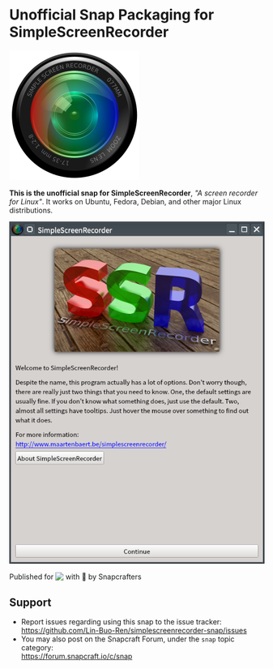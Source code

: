 # Unofficial Snap Packaging for SimpleScreenRecorder
<!--
	Use the Staticaly service for easy access to in-repo pictures:
	https://www.staticaly.com/
-->
<img src='gui/simplescreenrecorder.png' title='Icon of SimpleScreenRecorder' alt='Icon of SimpleScreenRecorder' />

**This is the unofficial snap for SimpleScreenRecorder**, *"A screen recorder for Linux"*. It works on Ubuntu, Fedora, Debian, and other major Linux distributions.

<!-- Uncomment and modify this when you are provided a build status badge
[![Build Status Badge of the `simplescreenrecorder` Snap](https://build.snapcraft.io/badge/Lin-Buo-Ren/simplescreenrecorder-snap.svg "Build Status of the `simplescreenrecorder` snap")](https://build.snapcraft.io/user/Lin-Buo-Ren/simplescreenrecorder-snap)
-->

![Screenshot of the Snapped Application](local/screenshots/welcome-screen.png "Screenshot of the Snapped Application")

Published for <img src="http://anything.codes/slack-emoji-for-techies/emoji/tux.png" align="top" width="24" /> with 💝 by Snapcrafters

<!-- Uncomment and modify this when you have published the snap to the Snap Store
## Installation
([Don't have snapd installed?](https://snapcraft.io/docs/core/install))

### In a Terminal
    # Install the snap #
    sudo snap install --channel=edge --devmode simplescreenrecorder
    #sudo snap install --channel=beta simplescreenrecorder
    #sudo snap install simplescreenrecorder
    
    # Connect the snap to essential security confinement interfaces #
    ## (Proper reasoning for connecting _plug_name_) ##
    sudo snap connect simplescreenrecorder:_plug_name_
    
    # Connect the snap to optional security confinement interfaces #
    ## (Proper reasoning for connecting _plug_name_) ##
    sudo snap connect simplescreenrecorder:_plug_name_
    
    # Launch the application #
    simplescreenrecorder
    snap run simplescreenrecorder # If you have another existing installation

### The Graphical Way
[![Get it from the Snap Store](https://snapcraft.io/static/images/badges/en/snap-store-black.svg)](https://snapcraft.io/simplescreenrecorder)
-->

<!-- Uncomment when you have test results
## What is Working
* [A list of functionallities that are verified working]

## What is NOT Working...yet 
Check out the [issue tracker](https://github.com/Lin-Buo-Ren/simplescreenrecorder-snap/issues) for known issues.
-->

## Support
* Report issues regarding using this snap to the issue tracker:  
  <https://github.com/Lin-Buo-Ren/simplescreenrecorder-snap/issues>
* You may also post on the Snapcraft Forum, under the `snap` topic category:  
  <https://forum.snapcraft.io/c/snap>
